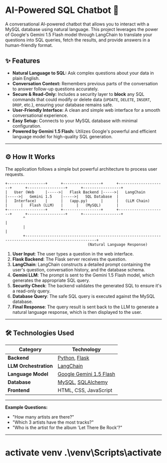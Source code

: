 # AI-Powered SQL Chatbot 🤖

A conversational AI-powered chatbot that allows you to interact with a MySQL database using natural language. This project leverages the power of Google's Gemini 1.5 Flash model through LangChain to translate your questions into SQL queries, fetch the results, and provide answers in a human-friendly format.



## ✨ Features

* **Natural Language to SQL:** Ask complex questions about your data in plain English.
* **Conversation Context:** Remembers previous parts of the conversation to answer follow-up questions accurately.
* **Secure & Read-Only:** Includes a security layer to **block** any SQL commands that could modify or delete data (`UPDATE`, `DELETE`, `INSERT`, `DROP`, etc.), ensuring your database remains safe.
* **User-Friendly Interface:** A clean and simple web interface for a smooth conversational experience.
* **Easy Setup:** Connects to your MySQL database with minimal configuration.
* **Powered by Gemini 1.5 Flash:** Utilizes Google's powerful and efficient language model for high-quality SQL generation.

---

## ⚙️ How It Works

The application follows a simple but powerful architecture to process user requests.

```
+-----------------+      +-----------------+      +---------------------+      +-----------------+      +-----------------+
|   User (Web     |----->|   Flask Backend |----->|   LangChain         |----->|   Gemini 1.5    |----->|   SQL Database  |
|   Interface)    |      |   (app.py)      |      |   (LLM Chain)       |      |   Flash (LLM)   |      |   (MySQL)       |
+-----------------+      +-----------------+      +---------------------+      +-----------------+      +-----------------+
        ^                                                                                                      |
        |                                                                                                      |
        +------------------------------------------------------------------------------------------------------+
                                     (Natural Language Response)
```

1.  **User Input**: The user types a question in the web interface.
2.  **Flask Backend**: The Flask server receives the question.
3.  **LangChain**: LangChain constructs a detailed prompt containing the user's question, conversation history, and the database schema.
4.  **Gemini LLM**: The prompt is sent to the Gemini 1.5 Flash model, which generates the appropriate SQL query.
5.  **Security Check**: The backend validates the generated SQL to ensure it's a read-only query.
6.  **Database Query**: The safe SQL query is executed against the MySQL database.
7.  **Final Response**: The query result is sent back to the LLM to generate a natural language response, which is then displayed to the user.

---

## 🛠️ Technologies Used

| Category      | Technology                                                                                                  |
| ------------- | ----------------------------------------------------------------------------------------------------------- |
| **Backend** | [Python](https://www.python.org/), [Flask](https://flask.palletsprojects.com/)                               |
| **LLM Orchestration** | [LangChain](https://www.langchain.com/)                                                                     |
| **Language Model** | [Google Gemini 1.5 Flash](https://deepmind.google/technologies/gemini/flash/)                               |
| **Database** | [MySQL](https://www.mysql.com/), [SQLAlchemy](https://www.sqlalchemy.org/)                                  |
| **Frontend** | HTML, CSS, JavaScript                                                                                       |

--- 

**Example Questions:**
* "How many artists are there?"
* "Which 3 artists have the most tracks?"
* "Who is the artist for the album 'Let There Be Rock'?"

---

# activate venv    .\venv\Scripts\activate